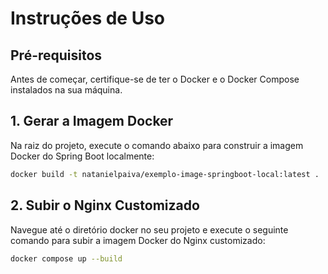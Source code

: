 # Instruções de Uso

## Pré-requisitos

Antes de começar, certifique-se de ter o Docker e o Docker Compose instalados na sua máquina.

## 1. Gerar a Imagem Docker

Na raiz do projeto, execute o comando abaixo para construir a imagem Docker do Spring Boot localmente:

```bash
docker build -t natanielpaiva/exemplo-image-springboot-local:latest .
```

## 2. Subir o Nginx Customizado

Navegue até o diretório docker no seu projeto e execute o seguinte comando para subir a imagem Docker do Nginx customizado:
```bash
docker compose up --build
```

